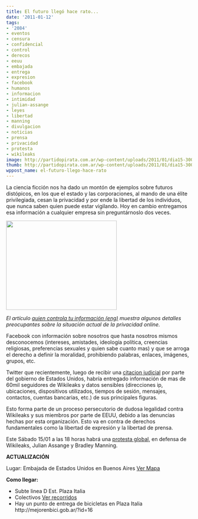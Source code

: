 ```yaml
---
title: El futuro llegó hace rato...
date: '2011-01-12'
tags:
- '2084'
- eventos
- censura
- confidencial
- control
- derecos
- eeuu
- embajada
- entrega
- expresion
- facebook
- humanos
- informacion
- intimidad
- julian-assange
- leyes
- libertad
- manning
- divulgacion
- noticias
- prensa
- privacidad
- protesta
- wikileaks
image: http://partidopirata.com.ar/wp-content/uploads/2011/01/dia15-300x135.png
thumb: http://partidopirata.com.ar/wp-content/uploads/2011/01/dia15-300x135.png
wppost_name: el-futuro-llego-hace-rato
---
```


La ciencia ficción nos ha dado un montón de ejemplos sobre futuros distópicos, en los que el estado y las corporaciones, al mando de una élite privilegiada, cesan la privacidad y por ende la libertad de los individuos, que nunca saben quien puede estar vigilando. Hoy en cambio entregamos esa información a cualquier empresa sin preguntárnoslo dos veces.

<a href="http://partidopirata.com.ar/wp-content/uploads/2011/01/google-2084.jpg"><img src="http://partidopirata.com.ar/wp-content/uploads/2011/01/google-2084-300x242.jpg" alt="" title="google 2084" width="300" height="242" class="size-medium wp-image-447" /></a>


<em>El artículo <a href="http://blog.brokep.com/2011/01/08/who-controls-your-data/">quien controla tu información (eng)</a> muestra algunos detalles preocupantes sobre la situación actual de la privacidad online.</em>

Facebook con información sobre nosotros que hasta nosotros mismos desconocemos (intereses, amistades, ideología política, creencias religiosas, preferencias sexuales y quien sabe cuanto mas) y que se arroga el derecho a definir la moralidad, prohibiendo palabras, enlaces, imágenes, grupos, etc. 

Twitter que recientemente, luego de recibir una <a href="http://www.slargentina.com/wp-content/uploads/2011/01/subpoena.pdf">citacion judicial</a> por parte del gobierno de Estados Unidos, habría entregado información de mas de 60mil seguidores de Wikileaks y datos sensibles (direcciones ip, ubicaciones, dispositivos utilizados, tiempos de sesión, mensajes, contactos, cuentas bancarias, etc.) de sus principales figuras.

Esto forma parte de un proceso persecutorio de dudosa legalidad contra Wikileaks y sus miembros por parte de EEUU, debido a las denuncias hechas por esta organización. Esto va en contra de derechos fundamentales como la libertad de expresión y la libertad de prensa.

Este Sábado 15/01 a las 18 horas habrá una <a href="http://freewikileaks.eu/">protesta global</a>,  en defensa de Wikileaks, Julian Assange y Bradley Manning. 

<strong>ACTUALIZACIÓN</strong>

Lugar: Embajada de Estados Unidos en Buenos Aires
<a href="http://maps.google.com/maps?f=q&source=s_q&hl=es&geocode=&q=Embajada+de+Estados+Unidos,+Ciudad+Aut%C3%B3noma+de+Buenos+Aires,+Argentina&sll=-34.574253,-58.41877&sspn=0.027209,0.055747&ie=UTF8&hq=Consulado+de+Estados+Unidos&hnear=Consulado+de+Estados+Unidos+-+Palermo,+Ciudad+Aut%C3%B3noma+de+Buenos+Aires,+Argentina&ll=-34.575092,-58.418319&spn=0.006581,0.013937&t=h&z=17" target="_blank">Ver Mapa</a>

<strong>Como llegar:</strong>

<ul>
	<li>Subte linea D Est. Plaza Italia</li>
	<li>Colectivos <a href="http://www.xcolectivo.com.ar/colectivo/italia.html" target="_blank">Ver recorridos</a></li>
	<li>Hay un punto de entrega de bicicletas en Plaza Italia http://mejorenbici.gob.ar/?id=16</li>
</ul>




